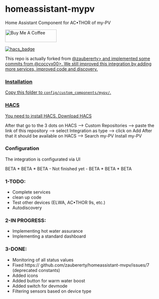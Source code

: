 # homeassistant-mypv

Home Assistant Component for AC•THOR of my-PV

<a href="https://buymeacoffee.com/melik787" target="_blank"><img height="41px" width="167px" src="https://cdn.buymeacoffee.com/buttons/default-blue.png" alt="Buy Me A Coffee"></a>

[![hacs_badge](https://img.shields.io/badge/HACS-Custom-orange.svg?style=for-the-badge)](https://github.com/custom-components/hacs)

This repo is actually forked from <a href="https://github.com/zaubererty/homeassistant-mvpv" target="_blank">@zaubererty> and implemented some commits from <a href="https://github.com/coccyx00/homeassistant-mvpv" target="_blank">@coccyx00>. We still improved this integration by adding more services, improved code and discovery. 

### Installation

Copy this folder to `config/custom_components/mypv/`.

### HACS
You need to install HACS. <a href="https://hacs.xyz/docs/setup/download/" target="_blank">Download HACS</a>

After that go to the 3 dots on HACS --> Custom Repositories --> paste the link of this repository --> select Integration as type --> click on Add
After that it should be available on HACS --> Search my-PV
Install my-PV 

### Configuration

The integration is configurated via UI

BETA * BETA * BETA - Not finished yet - BETA * BETA * BETA

### 1-TODO:
- Complete services
- clean up code
- Test other devices (ELWA, AC•THOR 9s, etc.)
- Autodiscovery

### 2-IN PROGRESS:
-  Implementing hot water assurance
-  Implementing a standard dashboard

### 3-DONE:
- Monitoring of all status values
- Fixed https:// github.com/zaubererty/homeassistant-mvpv/issues/7 (deprecated constants)
- Added icons
- Added button for warm water boost
- Added switch for devmode
- Filtering sensors based on device type